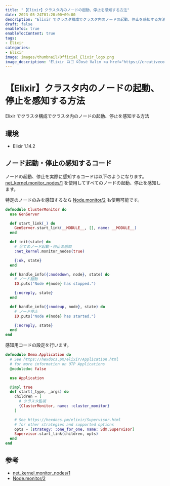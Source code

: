 ```yaml
---
title: "【Elixir】クラスタ内のノードの起動、停止を感知する方法"
date: 2023-05-24T01:20:00+09:00
description: "Elixir でクラスタ構成でクラスタ内のノードの起動、停止を感知する方法"
draft: false
enableToc: true
enableTocContent: true
tags: 
- Elixir
categories: 
- Elixir
image: images/thumbnail/Official_Elixir_logo.png
image_description: 'Elixir ロゴ ©José Valim <a href="https://creativecommons.org/licenses/by-sa/4.0" target="_blank" rel="nofollow noopener">CC 表示-継承 4.0</a>'
---
```


# 【Elixir】クラスタ内のノードの起動、停止を感知する方法
Elixir でクラスタ構成でクラスタ内のノードの起動、停止を感知する方法

## 環境
* Elixir 1.14.2

## ノード起動・停止の感知するコード
ノードの起動、停止を実際に感知するコードは以下のようになります。
<a href="https://www.erlang.org/doc/man/net_kernel.html#monitor_nodes-1" target="_blank" rel="nofollow noopener">net_kernel.monitor_nodes/1</a> を使用してすべてのノードの起動、停止を感知します。

特定のノードのみを感知するなら <a href="https://hexdocs.pm/elixir/1.12/Node.html#monitor/2" target="_blank" rel="nofollow noopener">Node.monitor/2</a> も使用可能です。

```ClusterMonitor.ex
defmodule ClusterMonitor do
  use GenServer

  def start_link(_) do
    GenServer.start_link(__MODULE__, [], name: __MODULE__)
  end

  def init(state) do
    # 全てのノード起動・停止の感知
    :net_kernel.monitor_nodes(true)

    {:ok, state}
  end

  def handle_info({:nodedown, node}, state) do
    # ノード起動
    IO.puts("Node #{node} has stopped.")

    {:noreply, state}
  end

  def handle_info({:nodeup, node}, state) do
    # ノード停止
    IO.puts("Node #{node} has started.")

    {:noreply, state}
  end
end

```

感知用コードの設定を行います。
```lib/demo/application.ex
defmodule Demo.Application do
  # See https://hexdocs.pm/elixir/Application.html
  # for more information on OTP Applications
  @moduledoc false

  use Application

  @impl true
  def start(_type, _args) do
    children = [
      # クラスタ監視
      {ClusterMonitor, name: :cluster_monitor}
    ]

    # See https://hexdocs.pm/elixir/Supervisor.html
    # for other strategies and supported options
    opts = [strategy: :one_for_one, name: Sdm.Supervisor]
    Supervisor.start_link(children, opts)
  end
end

```

## 参考
* <a href="https://www.erlang.org/doc/man/net_kernel.html#monitor_nodes-1" target="_blank" rel="nofollow noopener">net_kernel.monitor_nodes/1</a>
* <a href="https://hexdocs.pm/elixir/1.12/Node.html#monitor/2" target="_blank" rel="nofollow noopener">Node.monitor/2</a>
